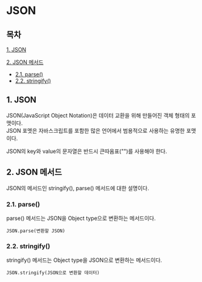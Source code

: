 # JSON

## 목차

[1. JSON](#1-json)

[2. JSON 메서드](#2-json-메서드)
- [2.1. parse()](#21-parse)
- [2.2. stringify()](#22-stringify)

## 1. JSON

JSON(JavaScript Object Notation)은 데이터 교환을 위해 만들어진 객체 형태의 포맷이다.<br>
JSON 포멧은 자바스크립트를 포함한 많은 언어에서 범용적으로 사용하는 유명한 포맷이다.

JSON의 key와 value의 문자열은 반드시 큰따옴표("")를 사용해야 한다.

## 2. JSON 메서드

JSON의 메서드인 stringify(), parse() 메서드에 대한 설명이다.

### 2.1. parse()

parse() 메서드는 JSON을 Object type으로 변환하는 메서드이다.

```
JSON.parse(변환할 JSON)
```

### 2.2. stringify()

stringify() 메서드는 Object type을 JSON으로 변환하는 메서드이다.

```
JSON.stringify(JSON으로 변환할 데이터)
```